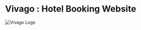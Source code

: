 # Vivago : Hotel Booking Website
![Vivago Logo](https://github.com/sgrmshrsm7/webprogramminglab/blob/master/sem3/Pract6/Vivago.png)
